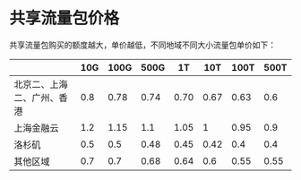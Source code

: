 # 共享流量包价格

共享流量包购买的额度越大，单价越低，不同地域不同大小流量包单价如下：

| |10G|100G|500G|	1T	|10T	|100T|	500T |
|---|---|---|---|---|--|---|---|
|北京二、上海二、广州、香港|0.8|0.78|	0.74	|0.70|	0.67	|0.63|	0.6|
|上海金融云|1.2|1.15|	1.1|	1.05|	1|	0.95|	0.9|
洛杉矶|	0.5|	0.5	|0.48|	0.45|	0.42|	0.4|	0.4	|0.4|
其他区域|0.7|	0.7|	0.68|	0.64|	0.6|	0.55|	0.55|	0.55|
